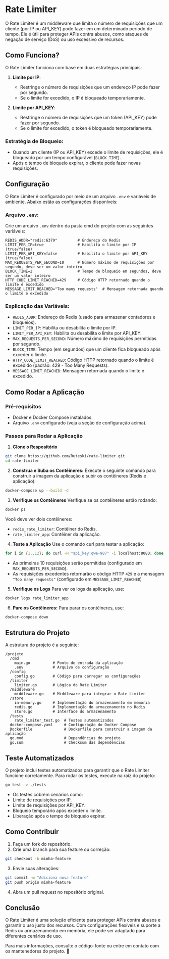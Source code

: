 # Rate Limiter

O Rate Limiter é um middleware que limita o número de requisições que um cliente (por IP ou API_KEY) pode fazer em um determinado período de tempo. Ele é útil para proteger APIs contra abusos, como ataques de negação de serviço (DoS) ou uso excessivo de recursos.

## Como Funciona?

O Rate Limiter funciona com base em duas estratégias principais:

1. **Limite por IP**:
   - Restringe o número de requisições que um endereço IP pode fazer por segundo.
   - Se o limite for excedido, o IP é bloqueado temporariamente.

2. **Limite por API_KEY**:
   - Restringe o número de requisições que um token (API_KEY) pode fazer por segundo.
   - Se o limite for excedido, o token é bloqueado temporariamente.

### Estratégia de Bloqueio:
- Quando um cliente (IP ou API_KEY) excede o limite de requisições, ele é bloqueado por um tempo configurável (`BLOCK_TIME`).
- Após o tempo de bloqueio expirar, o cliente pode fazer novas requisições.

## Configuração

O Rate Limiter é configurado por meio de um arquivo `.env` e variáveis de ambiente. Abaixo estão as configurações disponíveis:

### Arquivo `.env`:
Crie um arquivo `.env` dentro da pasta cmd do projeto com as seguintes variáveis:

```env
REDIS_ADDR="redis:6379"         # Endereço do Redis
LIMIT_PER_IP=true               # Habilita o limite por IP (true/false)
LIMIT_PER_API_KEY=false         # Habilita o limite por API_KEY (true/false)
MAX_REQUESTS_PER_SECOND=10      # Número máximo de requisições por segundo, deve ser um valor inteiro
BLOCK_TIME=2                    # Tempo de bloqueio em segundos, deve ser um valor inteiro
HTTP_CODE_LIMIT_REACHED=429     # Código HTTP retornado quando o limite é excedido
MESSAGE_LIMIT_REACHED="Too many requests"  # Mensagem retornada quando o limite é excedido
```

### Explicação das Variáveis:
- `REDIS_ADDR`: Endereço do Redis (usado para armazenar contadores e bloqueios).
- `LIMIT_PER_IP`: Habilita ou desabilita o limite por IP.
- `LIMIT_PER_API_KEY`: Habilita ou desabilita o limite por API_KEY.
- `MAX_REQUESTS_PER_SECOND`: Número máximo de requisições permitidas por segundo.
- `BLOCK_TIME`: Tempo (em segundos) que um cliente fica bloqueado após exceder o limite.
- `HTTP_CODE_LIMIT_REACHED`: Código HTTP retornado quando o limite é excedido (padrão: 429 - Too Many Requests).
- `MESSAGE_LIMIT_REACHED`: Mensagem retornada quando o limite é excedido.


## Como Rodar a Aplicação
### Pré-requisitos
- Docker e Docker Compose instalados.
- Arquivo `.env` configurado (veja a seção de configuração acima).

### Passos para Rodar a Aplicação
1. **Clone o Respositório**
```bash
git clone https://github.com/Ruteski/rate-limiter.git
cd rate-limiter
```

2. **Construa e Suba os Contêineres:**
Execute o seguinte comando para construir a imagem da aplicação e subir os contêineres (Redis e aplicação):
```bash
docker-compose up --build -d
```

3. **Verifique os Contêineres**
Verifique se os contêineres estão rodando:
```bash
docker ps
```
Você deve ver dois contêineres:
- `redis_rate_limiter`: Contêiner do Redis.
- `rate_limiter_app`: Contêiner da aplicação.

4. **Teste a Aplicação**
Use o comando curl para testar a aplicação:
```bash
for i in {1..12}; do curl -H "api_key:qwe-987" -i localhost:8080; done
```
- As primeiras 10 requisições serão permitidas (configurado em `MAX_REQUESTS_PER_SECOND`).
- As requisições excedentes retornarão o código HTTP `429` e a mensagem `"Too many requests"` (configurado em `MESSAGE_LIMIT_REACHED`)

5. **Verifique os Logs**
Para ver os logs da aplicação, use:
```bash
docker logs rate_limiter_app
```

6. **Pare os Contêineres:**
Para parar os contêineres, use:
```bash
docker-compose down
```

## Estrutura do Projeto
A estrutura do projeto é a seguinte:
```
/projeto
  /cmd
    main.go          # Ponto de entrada da aplicação
    .env             # Arquivo de configuração
  /config
    config.go        # Código para carregar as configurações
  /limiter
    limiter.go       # Lógica do Rate Limiter
  /middleware
    middleware.go    # Middleware para integrar o Rate Limiter
  /store
    in-memory.go     # Implementação do armazenamento em memória
    redis.go         # Implementação do armazenamento no Redis
    store.go         # Interface do armazenamento
  /tests
    rate_limiter_test.go  # Testes automatizados
  docker-compose.yaml     # Configuração do Docker Compose
  Dockerfile              # Dockerfile para construir a imagem da aplicação
  go.mod                  # Dependências do projeto
  go.sum                  # Checksum das dependências
```

## Teste Automatizados
O projeto inclui testes automatizados para garantir que o Rate Limiter funcione corretamente. Para rodar os testes, execute na raiz do projeto:
```bash
go test -v ./tests
```
- Os testes cobrem cenários como:
- Limite de requisições por IP.
- Limite de requisições por API_KEY.
- Bloqueio temporário após exceder o limite.
- Liberação após o tempo de bloqueio expirar.

## Como Contribuir
1. Faça um fork do repositório.
2. Crie uma branch para sua feature ou correção:
```bash
git checkout -b minha-feature
```
3. Envie suas alterações:
```bash
git commit -m "Adiciona nova feature"
git push origin minha-feature
```
4. Abra um pull request no repositório original.


## Conclusão
O Rate Limiter é uma solução eficiente para proteger APIs contra abusos e garantir o uso justo dos recursos. Com configurações flexíveis e suporte a Redis ou armazenamento em memória, ele pode ser adaptado para diferentes cenários de uso.

Para mais informações, consulte o código-fonte ou entre em contato com os mantenedores do projeto. 🚀